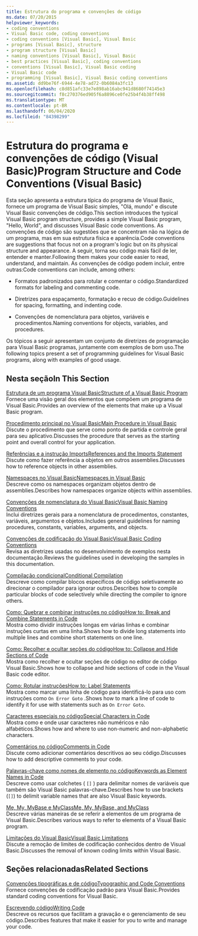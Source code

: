 ```yaml
---
title: Estrutura do programa e convenções de código
ms.date: 07/20/2015
helpviewer_keywords:
- coding conventions
- Visual Basic code, coding conventions
- coding conventions [Visual Basic], Visual Basic
- programs [Visual Basic], structure
- program structure [Visual Basic]
- naming conventions [Visual Basic], Visual Basic
- best practices [Visual Basic], coding conventions
- conventions [Visual Basic], Visual Basic coding
- Visual Basic code
- programming [Visual Basic], Visual Basic coding conventions
ms.assetid: dd9be76f-6944-4e78-ad72-0b6084a3fc13
ms.openlocfilehash: c8d851afc33e7e898ab16abc941d8680f74145e3
ms.sourcegitcommit: f8c270376ed905f6a8896ce0fe25b4f4b38ff498
ms.translationtype: MT
ms.contentlocale: pt-BR
ms.lasthandoff: 06/04/2020
ms.locfileid: "84398299"
---
```

# <a name="program-structure-and-code-conventions-visual-basic"></a><span data-ttu-id="998af-102">Estrutura do programa e convenções de código (Visual Basic)</span><span class="sxs-lookup"><span data-stu-id="998af-102">Program Structure and Code Conventions (Visual Basic)</span></span>
<span data-ttu-id="998af-103">Esta seção apresenta a estrutura típica do programa de Visual Basic, fornece um programa de Visual Basic simples, "Olá, mundo" e discute Visual Basic convenções de código.</span><span class="sxs-lookup"><span data-stu-id="998af-103">This section introduces the typical Visual Basic program structure, provides a simple Visual Basic program, "Hello, World", and discusses Visual Basic code conventions.</span></span> <span data-ttu-id="998af-104">As convenções de código são sugestões que se concentram não na lógica de um programa, mas em sua estrutura física e aparência.</span><span class="sxs-lookup"><span data-stu-id="998af-104">Code conventions are suggestions that focus not on a program's logic but on its physical structure and appearance.</span></span> <span data-ttu-id="998af-105">A seguir, torna seu código mais fácil de ler, entender e manter.</span><span class="sxs-lookup"><span data-stu-id="998af-105">Following them makes your code easier to read, understand, and maintain.</span></span> <span data-ttu-id="998af-106">As convenções de código podem incluir, entre outras:</span><span class="sxs-lookup"><span data-stu-id="998af-106">Code conventions can include, among others:</span></span>  
  
- <span data-ttu-id="998af-107">Formatos padronizados para rotular e comentar o código.</span><span class="sxs-lookup"><span data-stu-id="998af-107">Standardized formats for labeling and commenting code.</span></span>  
  
- <span data-ttu-id="998af-108">Diretrizes para espaçamento, formatação e recuo de código.</span><span class="sxs-lookup"><span data-stu-id="998af-108">Guidelines for spacing, formatting, and indenting code.</span></span>  
  
- <span data-ttu-id="998af-109">Convenções de nomenclatura para objetos, variáveis e procedimentos.</span><span class="sxs-lookup"><span data-stu-id="998af-109">Naming conventions for objects, variables, and procedures.</span></span>  
  
 <span data-ttu-id="998af-110">Os tópicos a seguir apresentam um conjunto de diretrizes de programação para Visual Basic programas, juntamente com exemplos de bom uso.</span><span class="sxs-lookup"><span data-stu-id="998af-110">The following topics present a set of programming guidelines for Visual Basic programs, along with examples of good usage.</span></span>  
  
## <a name="in-this-section"></a><span data-ttu-id="998af-111">Nesta seção</span><span class="sxs-lookup"><span data-stu-id="998af-111">In This Section</span></span>  
 [<span data-ttu-id="998af-112">Estrutura de um programa Visual Basic</span><span class="sxs-lookup"><span data-stu-id="998af-112">Structure of a Visual Basic Program</span></span>](structure-of-a-visual-basic-program.md)  
 <span data-ttu-id="998af-113">Fornece uma visão geral dos elementos que compõem um programa de Visual Basic.</span><span class="sxs-lookup"><span data-stu-id="998af-113">Provides an overview of the elements that make up a Visual Basic program.</span></span>  
  
 [<span data-ttu-id="998af-114">Procedimento principal no Visual Basic</span><span class="sxs-lookup"><span data-stu-id="998af-114">Main Procedure in Visual Basic</span></span>](main-procedure.md)  
 <span data-ttu-id="998af-115">Discute o procedimento que serve como ponto de partida e controle geral para seu aplicativo.</span><span class="sxs-lookup"><span data-stu-id="998af-115">Discusses the procedure that serves as the starting point and overall control for your application.</span></span>  
  
 [<span data-ttu-id="998af-116">Referências e a instrução Imports</span><span class="sxs-lookup"><span data-stu-id="998af-116">References and the Imports Statement</span></span>](references-and-the-imports-statement.md)  
 <span data-ttu-id="998af-117">Discute como fazer referência a objetos em outros assemblies.</span><span class="sxs-lookup"><span data-stu-id="998af-117">Discusses how to reference objects in other assemblies.</span></span>  
  
 [<span data-ttu-id="998af-118">Namespaces no Visual Basic</span><span class="sxs-lookup"><span data-stu-id="998af-118">Namespaces in Visual Basic</span></span>](namespaces.md)  
 <span data-ttu-id="998af-119">Descreve como os namespaces organizam objetos dentro de assemblies.</span><span class="sxs-lookup"><span data-stu-id="998af-119">Describes how namespaces organize objects within assemblies.</span></span>  
  
 [<span data-ttu-id="998af-120">Convenções de nomenclatura do Visual Basic</span><span class="sxs-lookup"><span data-stu-id="998af-120">Visual Basic Naming Conventions</span></span>](naming-conventions.md)  
 <span data-ttu-id="998af-121">Inclui diretrizes gerais para a nomenclatura de procedimentos, constantes, variáveis, argumentos e objetos.</span><span class="sxs-lookup"><span data-stu-id="998af-121">Includes general guidelines for naming procedures, constants, variables, arguments, and objects.</span></span>  
  
 [<span data-ttu-id="998af-122">Convenções de codificação do Visual Basic</span><span class="sxs-lookup"><span data-stu-id="998af-122">Visual Basic Coding Conventions</span></span>](coding-conventions.md)  
 <span data-ttu-id="998af-123">Revisa as diretrizes usadas no desenvolvimento de exemplos nesta documentação.</span><span class="sxs-lookup"><span data-stu-id="998af-123">Reviews the guidelines used in developing the samples in this documentation.</span></span>  
  
 [<span data-ttu-id="998af-124">Compilação condicional</span><span class="sxs-lookup"><span data-stu-id="998af-124">Conditional Compilation</span></span>](conditional-compilation.md)  
 <span data-ttu-id="998af-125">Descreve como compilar blocos específicos de código seletivamente ao direcionar o compilador para ignorar outros.</span><span class="sxs-lookup"><span data-stu-id="998af-125">Describes how to compile particular blocks of code selectively while directing the compiler to ignore others.</span></span>  
  
 [<span data-ttu-id="998af-126">Como: Quebrar e combinar instruções no código</span><span class="sxs-lookup"><span data-stu-id="998af-126">How to: Break and Combine Statements in Code</span></span>](how-to-break-and-combine-statements-in-code.md)  
 <span data-ttu-id="998af-127">Mostra como dividir instruções longas em várias linhas e combinar instruções curtas em uma linha.</span><span class="sxs-lookup"><span data-stu-id="998af-127">Shows how to divide long statements into multiple lines and combine short statements on one line.</span></span>  
  
 [<span data-ttu-id="998af-128">Como: Recolher e ocultar seções do código</span><span class="sxs-lookup"><span data-stu-id="998af-128">How to: Collapse and Hide Sections of Code</span></span>](how-to-collapse-and-hide-sections-of-code.md)  
 <span data-ttu-id="998af-129">Mostra como recolher e ocultar seções de código no editor de código Visual Basic.</span><span class="sxs-lookup"><span data-stu-id="998af-129">Shows how to collapse and hide sections of code in the Visual Basic code editor.</span></span>  
  
 [<span data-ttu-id="998af-130">Como: Rotular instruções</span><span class="sxs-lookup"><span data-stu-id="998af-130">How to: Label Statements</span></span>](how-to-label-statements.md)  
 <span data-ttu-id="998af-131">Mostra como marcar uma linha de código para identificá-lo para uso com instruções como `On Error Goto` .</span><span class="sxs-lookup"><span data-stu-id="998af-131">Shows how to mark a line of code to identify it for use with statements such as `On Error Goto`.</span></span>  
  
 [<span data-ttu-id="998af-132">Caracteres especiais no código</span><span class="sxs-lookup"><span data-stu-id="998af-132">Special Characters in Code</span></span>](special-characters-in-code.md)  
 <span data-ttu-id="998af-133">Mostra como e onde usar caracteres não numéricos e não alfabéticos.</span><span class="sxs-lookup"><span data-stu-id="998af-133">Shows how and where to use non-numeric and non-alphabetic characters.</span></span>  
  
 [<span data-ttu-id="998af-134">Comentários no código</span><span class="sxs-lookup"><span data-stu-id="998af-134">Comments in Code</span></span>](comments-in-code.md)  
 <span data-ttu-id="998af-135">Discute como adicionar comentários descritivos ao seu código.</span><span class="sxs-lookup"><span data-stu-id="998af-135">Discusses how to add descriptive comments to your code.</span></span>  
  
 [<span data-ttu-id="998af-136">Palavras-chave como nomes de elemento no código</span><span class="sxs-lookup"><span data-stu-id="998af-136">Keywords as Element Names in Code</span></span>](keywords-as-element-names-in-code.md)  
 <span data-ttu-id="998af-137">Descreve como usar colchetes ( `[]` ) para delimitar nomes de variáveis que também são Visual Basic palavras-chave.</span><span class="sxs-lookup"><span data-stu-id="998af-137">Describes how to use brackets (`[]`) to delimit variable names that are also Visual Basic keywords.</span></span>  
  
 [<span data-ttu-id="998af-138">Me, My, MyBase e MyClass</span><span class="sxs-lookup"><span data-stu-id="998af-138">Me, My, MyBase, and MyClass</span></span>](me-my-mybase-and-myclass.md)  
 <span data-ttu-id="998af-139">Descreve várias maneiras de se referir a elementos de um programa de Visual Basic.</span><span class="sxs-lookup"><span data-stu-id="998af-139">Describes various ways to refer to elements of a Visual Basic program.</span></span>  
  
 [<span data-ttu-id="998af-140">Limitações do Visual Basic</span><span class="sxs-lookup"><span data-stu-id="998af-140">Visual Basic Limitations</span></span>](limitations.md)  
 <span data-ttu-id="998af-141">Discute a remoção de limites de codificação conhecidos dentro de Visual Basic.</span><span class="sxs-lookup"><span data-stu-id="998af-141">Discusses the removal of known coding limits within Visual Basic.</span></span>  
  
## <a name="related-sections"></a><span data-ttu-id="998af-142">Seções relacionadas</span><span class="sxs-lookup"><span data-stu-id="998af-142">Related Sections</span></span>  
 [<span data-ttu-id="998af-143">Convenções tipográficas e de código</span><span class="sxs-lookup"><span data-stu-id="998af-143">Typographic and Code Conventions</span></span>](../../language-reference/typographic-and-code-conventions.md)  
 <span data-ttu-id="998af-144">Fornece convenções de codificação padrão para Visual Basic.</span><span class="sxs-lookup"><span data-stu-id="998af-144">Provides standard coding conventions for Visual Basic.</span></span>  
  
 [<span data-ttu-id="998af-145">Escrevendo código</span><span class="sxs-lookup"><span data-stu-id="998af-145">Writing Code</span></span>](/visualstudio/ide/writing-code-in-the-code-and-text-editor)  
 <span data-ttu-id="998af-146">Descreve os recursos que facilitam a gravação e o gerenciamento de seu código.</span><span class="sxs-lookup"><span data-stu-id="998af-146">Describes features that make it easier for you to write and manage your code.</span></span>
